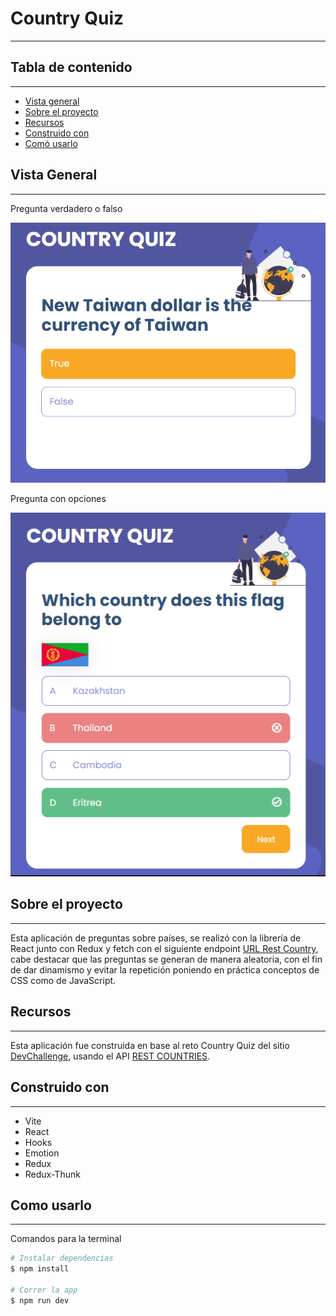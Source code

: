 # Country Quiz 

---

## Tabla de contenido
---

- [Vista general](#vista-general)
- [Sobre el proyecto](#sobre-el-proyecto)
- [Recursos](#recursos)
- [Construido con](#construido-con)
- [Comó usarlo](#como-usarlo)

## Vista General

---

Pregunta verdadero o falso

![](./src/image/screen1.png)

Pregunta con opciones

![](./src/image/screen2.png)

## Sobre el proyecto

---

Esta aplicación de preguntas sobre países, se realizó con la librería de React junto con Redux y fetch con el siguiente endpoint [URL Rest Country](https://restcountries.com/v3.1/all), cabe destacar que las preguntas se generan de manera aleatoria, con el fin de dar dinamismo y evitar la repetición poniendo en práctica conceptos de CSS como de JavaScript.

## Recursos

---

Esta aplicación fue construida en base al reto Country Quiz del sitio [DevChallenge](https://devchallenges.io/challenges/Bu3G2irnaXmfwQ8sZkw8), usando el API [REST COUNTRIES](https://restcountries.com/).

## Construido con

---

- Vite
- React
- Hooks
- Emotion
- Redux
- Redux-Thunk

## Como usarlo

---

Comandos para la terminal

```bash
# Instalar dependencias
$ npm install

# Correr la app
$ npm run dev
```